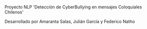 Proyecto NLP 'Detección de CyberBullying en mensajes Coloquiales Chilenos'

Desarrollado por Amaranta Salas, Julián García y Federico Natho


